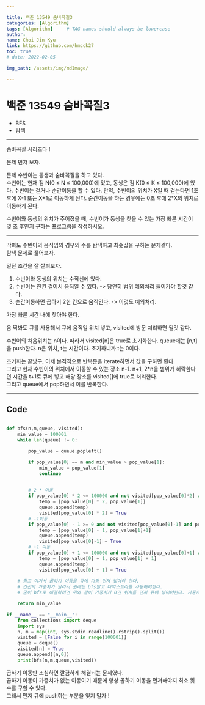 ```yaml
---

title: 백준 13549 숨바꼭질3
categories: [Algorithm]
tags: [Algorithm]     # TAG names should always be lowercase
author:
name: Choi Jin Kyu
link: https://github.com/hmcck27
toc: true
# date: 2022-02-05

img_path: /assets/img/mdImage/

---
```



# 백준 13549 숨바꼭질3

- BFS
- 탐색

---

숨바꼭질 시리즈다 !

문제 먼저 보자.

문제
수빈이는 동생과 숨바꼭질을 하고 있다.   
수빈이는 현재 점 N(0 ≤ N ≤ 100,000)에 있고, 동생은 점 K(0 ≤ K ≤ 100,000)에 있다. 
수빈이는 걷거나 순간이동을 할 수 있다. 
만약, 수빈이의 위치가 X일 때 걷는다면 1초 후에 X-1 또는 X+1로 이동하게 된다. 
순간이동을 하는 경우에는 0초 후에 2*X의 위치로 이동하게 된다.

수빈이와 동생의 위치가 주어졌을 때, 수빈이가 동생을 찾을 수 있는 가장 빠른 시간이 몇 초 후인지 구하는 프로그램을 작성하시오.

---

딱봐도 수빈이의 움직임의 경우의 수를 탐색하고 최솟값을 구하는 문제같다.  
탐색 문제로 풀어보자.  

일단 조건을 잘 살펴보자.  
1. 수빈이와 동생의 위치는 수직선에 있다.
2. 수빈이는 한칸 걸어서 움직일 수 있다. -> 당연히 범위 예외처리 들어가야 할것 같다.  
3. 순간이동하면 곱하기 2한 칸으로 움직인다. -> 이것도 예외처리.

가장 빠른 시간 내에 찾아야 한다.  

음 딱봐도 큐를 사용해서 큐에 움직일 위치 넣고, visited에 방문 처리하면 될것 같다.  

수빈이의 처음위치는 n이다.
따라서 visited[n]은 true로 초기화한다.
queue에는  [n,t]을 push한다. n은 위치, t는 시간이다. 초기화니까 t는 0이다.  

초기화는 끝났구, 이제 본격적으로 반복문을 iterate하면서 값을 구하면 된다.  
그리고 현재 수빈이의 위치에서 이동할 수 있는 장소 n-1. n+1, 2*n을 범위가 허락한다면 시간을 t+1로 큐에 넣고 
해당 장소를 visited[]에 true로 처리한다.  
그리고 queue에서 pop하면서 이를 반복한다.

---

## Code

```python

def bfs(n,m,queue, visited):
    min_value = 100001
    while len(queue) != 0:

        pop_value = queue.popleft()

        if pop_value[0] == m and min_value > pop_value[1]:
            min_value = pop_value[1]
            continue

        
        # 2 * 이동
        if pop_value[0] * 2 <= 100000 and not visited[pop_value[0]*2] and pop_value[1] <= min_value:
            temp = [pop_value[0] * 2, pop_value[1]]
            queue.append(temp)
            visited[pop_value[0] * 2] = True
        # -1이동
        if pop_value[0] - 1 >= 0 and not visited[pop_value[0]-1] and pop_value[1]+1 < min_value:
            temp = [pop_value[0] - 1, pop_value[1]+1]
            queue.append(temp)
            visited[pop_value[0]-1] = True
        # +1 이동
        if pop_value[0] + 1 <= 100000 and not visited[pop_value[0]+1] and pop_value[1]+1 < min_value:
            temp = [pop_value[0] + 1, pop_value[1] + 1]
            queue.append(temp)
            visited[pop_value[0] + 1] = True
        
    # 참고 여기서 곱하기 이동을 큐에 가장 먼저 넣어야 한다.
    # 간선의 가중치가 달라서 원래는 bfs말고 다익스트라를 사용해야한다.
    # 굳이 bfs로 해결하려면 위와 같이 가중치가 0인 위치를 먼저 큐에 넣어야한다. 가중치가 0이기 때문에 외의 다른 이동보다 항상 t가 작기 때문에 먼저 고려해야한다.

    return min_value

if __name__ == "__main__":
    from collections import deque
    import sys
    n, m = map(int, sys.stdin.readline().rstrip().split())
    visited = [False for i in range(100001)]
    queue = deque()
    visited[n] = True
    queue.append([n,0])
    print(bfs(n,m,queue,visited))


```

곱하기 이동만 조심하면 깔끔하게 해결되는 문제였다.  
곱하기 이동이 가중치가 없는 이동이기 때문에 항상 곱하기 이동을 먼저해야지 최소 횟수를 구할 수 있다.  
그래서 먼저 큐에 push하는 부분을 잊지 말자 !  
